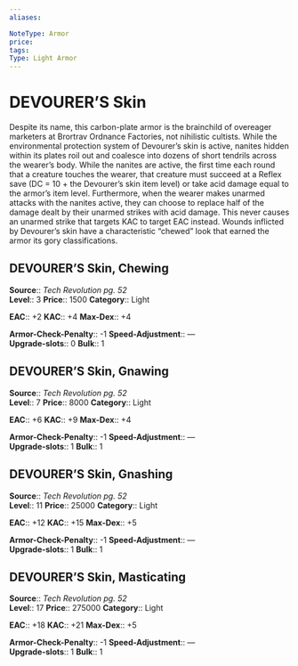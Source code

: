```yaml
---
aliases: 

NoteType: Armor
price: 
tags: 
Type: Light Armor
---
```


# DEVOURER’S Skin

Despite its name, this carbon-plate armor is the brainchild of overeager marketers at Brortrav Ordnance Factories, not nihilistic cultists. While the environmental protection system of Devourer’s skin is active, nanites hidden within its plates roil out and coalesce into dozens of short tendrils across the wearer’s body. While the nanites are active, the first time each round that a creature touches the wearer, that creature must succeed at a Reflex save (DC = 10 + the Devourer’s skin item level) or take acid damage equal to the armor’s item level. Furthermore, when the wearer makes unarmed attacks with the nanites active, they can choose to replace half of the damage dealt by their unarmed strikes with acid damage. This never causes an unarmed strike that targets KAC to target EAC instead. Wounds inflicted by Devourer’s skin have a characteristic “chewed” look that earned the armor its gory classifications.  

## DEVOURER’S Skin, Chewing

**Source**:: _Tech Revolution pg. 52_  
**Level**:: 3
**Price**:: 1500 
**Category**:: Light  

**EAC**:: +2 
**KAC**:: +4 
**Max-Dex**:: +4  

**Armor-Check-Penalty**:: -1 
**Speed-Adjustment**:: —  
**Upgrade-slots**:: 0 
**Bulk**:: 1

## DEVOURER’S Skin, Gnawing

**Source**:: _Tech Revolution pg. 52_  
**Level**:: 7
**Price**:: 8000 
**Category**:: Light  

**EAC**:: +6 
**KAC**:: +9 
**Max-Dex**:: +4  

**Armor-Check-Penalty**:: -1 
**Speed-Adjustment**:: —  
**Upgrade-slots**:: 1 
**Bulk**:: 1

## DEVOURER’S Skin, Gnashing

**Source**:: _Tech Revolution pg. 52_  
**Level**:: 11
**Price**:: 25000 
**Category**:: Light  

**EAC**:: +12 
**KAC**:: +15 
**Max-Dex**:: +5  

**Armor-Check-Penalty**:: -1 
**Speed-Adjustment**:: —  
**Upgrade-slots**:: 1 
**Bulk**:: 1

## DEVOURER’S Skin, Masticating

**Source**:: _Tech Revolution pg. 52_  
**Level**:: 17
**Price**:: 275000 
**Category**:: Light  

**EAC**:: +18 
**KAC**:: +21 
**Max-Dex**:: +5  

**Armor-Check-Penalty**:: -1 
**Speed-Adjustment**:: —  
**Upgrade-slots**:: 1 
**Bulk**:: 1
